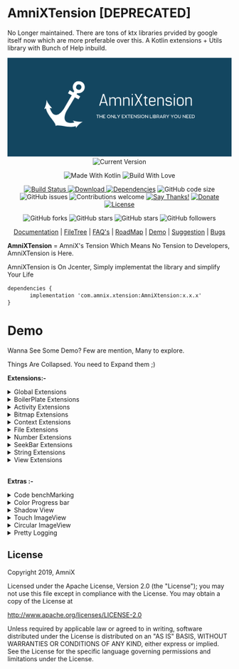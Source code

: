 # AmniXTension [DEPRECATED]
No Longer maintained. There are tons of ktx libraries prvided by google itself now which are more preferable over this.
A Kotlin extensions + Utils library with Bunch of Help inbuild. 

<div align="center">
<img src="art/logo.png" alt="AmniXTension" />
<br/>
<img src="https://img.shields.io/bintray/v/amnix/AmniXUtils/AmniXtension.svg?color=%23134660&label=Latest%20Version%20&style=for-the-badge" alt="Current Version">
</div>

<div align="center">

![Made With Kotlin](https://img.shields.io/badge/Made%20With-Kotlin-blue.svg?style=for-the-badge&logo=kotlin)
![Build With Love](https://img.shields.io/badge/Build%20With-%E2%9D%A4-red.svg?style=for-the-badge)
</div>

<div align="center">


[ ![Build Status](https://app.bitrise.io/app/695e9ded2132c339/status.svg?token=cbdPWb4DWtdOX9ObshPkYg) ](https://app.bitrise.io/app/695e9ded2132c339)
[ ![Download](https://api.bintray.com/packages/amnix/AmniXUtils/AmniXtension/images/download.svg) ](https://bintray.com/amnix/AmniXUtils/AmniXtension/_latestVersion)
[![Dependencies](https://camo.githubusercontent.com/6266857d1c53194119edf1d9aafae7a4b301fa16/68747470733a2f2f696d672e736869656c64732e696f2f62616467652f646570656e64656e636965732d7570253230746f253230646174652d627269676874677265656e2e737667)]()
![GitHub code size](https://img.shields.io/badge/Code%20size-44%20KB-blue.svg)
![GitHub issues](https://img.shields.io/github/issues-raw/AmniX/AmniXtension.svg)
![Contributions welcome](https://img.shields.io/badge/contributions-welcome-brightgreen.svg)
[![Say Thanks!](https://img.shields.io/badge/Say%20Thanks-!-1EAEDB.svg)](https://saythanks.io/to/AmniX)
[![Donate](https://img.shields.io/badge/$-donate-ff69b4.svg?maxAge=2592000&amp;style=flat)](https://www.paypal.me/amnixtonk)
[![License](https://img.shields.io/badge/license-Apache%202-blue.svg)](http://www.apache.org/licenses/LICENSE-2.0)

</div>

<div align="center">

![GitHub forks](https://img.shields.io/github/forks/AmniX/AmniXtension.svg?style=social)
![GitHub stars](https://img.shields.io/github/stars/AmniX/AmniXtension.svg?style=social)
![GitHub stars](https://img.shields.io/github/watchers/AmniX/AmniXtension.svg?style=social)
![GitHub followers](https://img.shields.io/github/followers/AmniX.svg?style=social)

</div>

<div align="center">

[Documentation](docs/-amni-xtension/index.md) |
[FileTree](docs/fileTree.md) | [FAQ's](#) | [RoadMap](#) |
[Demo](https://github.com/AmniX/AmniXTension#demo) |
[Suggestion](https://github.com/AmniX/AmniXTension/issues/new) |
[Bugs](https://github.com/AmniX/AmniXTension/issues)

</div>


**AmniXTension** = AmniX's Tension Which Means No Tension to Developers, AmniXTension is Here.

AmniXTension is On Jcenter, Simply implementat the library and simplify Your Life

 ```
 dependencies {
        implementation 'com.amnix.xtension:AmniXtension:x.x.x'  
 }
 ```
 
# Demo
Wanna See Some Demo? Few are mention, Many to explore. 

Things Are Collapsed. You need to Expand them ;)

**Extensions:-**

<details><summary>Global Extensions</summary>
<p>

**Global Extensions Means You can Use them Anywhere**

```kotlin
async{
    // Some Code Which Will Run in a Worker Thread
    // Caution : Make sure you don't do some context related stuff in async, It may cause an memory leak
}

asyncAwait({
    // Some Code Which Will Run in a Worker Thread
    // Caution : Make sure you don't do some context related stuff in async, It may cause an memory leak
    result // Keep the Result in Last Line, You Will Receive it in Await Block Magically. 
},{result->
    // Some Code Will be Executed After Async Block
    // You Will Receive Result Passed From Async Block Last line
})

          OR

asyncAwait<Bitmap>({bitmap->
    // Some Code Which Will Run in a Worker Thread
    // Caution : Make sure you don't do some context related stuff in async, It may cause an memory leak
    result // Keep the Result in Last Line, You Will Receive it in Await Block Magically. 
},{result->
    // Some Code Will be Executed After Async Block
    // You Will Receive Result Passed From Async Block Last line
})

tryOrIgnore{
    // Code Here Which Can be throw Exception but App Won't Crash At All
}

object.castTo(Object::class) // Cast Object inline and Supports Code Chaining.
             OR
object.castAs(Object::class) // Cast Object inline and Supports Code Chaining.

tryAndCatch({
    // Try Code
},{
    // catch Exception
},{
    // Optional Finally Block
})

if(guardRun{
    //Run Code in Guarded Way
}){
    //Code There If Above Code Executed Without Any Exception
}

object.ifIs(otherObject){
    // Run Code if above Object is equal to other Object.
    It does Simply Replace below code
    
    if(object == otherObject){
        //Your Code
    }
}

object.ifIsNot(otherObject){
    // Run Code if above Object is equal to other Object.
    It does Simply Replace below code
    
    if(object != otherObject){
        //Your Code
    }
}

closeSafely(inputStream, outputStream) // Clode Streams Safely and prevent any memory leak

if(isDeviceRooted()){
    // Alert User that Few Features are disable Because You have Rooted Device
}

val date = currentDate()

runOnUiThread{
    // Run Your Code On UI thread Without the Activity Object
}

putInMemory("key",value) // Put Anything In Memory For Later Use
val value = getFromMemory("key") // Get Your Saved Value from Memory


```

</p>
</details>

<details><summary>BoilerPlate Extensions</summary>
<p>

```kotlin
surfaceView.setupCamera{
    it.startPreview()
}

textureView.setupCamera{
    it.startPreview()
}
```

</p>
</details>

<details><summary>Activity Extensions</summary>
<p>

```kotlin

requestPermission(Manifest.permission.CAMERA){
  //No need to check if the Permission Grated Already Or Not, We Will do it for you. Just Place the code in [onResult] Block, We will Execute it SomeHow.
    if(it){
        // Yay, We have Permission to start the Camera
    }else{
        // Alas, We Don't have Permission to Start The Camera, Ask User to disable the feature
    }
}

getStatusBarHeight()
getNavigationBarSize()

showSnackBar() // Show SnackBar WithOut Design Support Library. Its look better then Actual Snackbar ;)

setStatusBarColor()
setNavigationBarColor()
setNavigationBarDividerColor()

onViewInflated{
    // Code On View Inflated 
    // Mimics the ViewTreeObserver/globalLayoutListener
}

getRootView()

```

</p>
</details>


<details><summary>Bitmap Extensions</summary>
<p>

```kotlin

Bitmap.save("/path/..../image.jpg")
Bitmap.saveAsync("/path/..../image.jpg")

val pixel = bitmap[x,y]
bitmap[x,y] = Color.WHITE

val base64 = bitmap.toBase64()
val resized = bitmap.resize(20,40)
val rotated = bitmap.rotateTo(90)
val round = bitmap.toRound()
val roundCorner = bitmap.toRoundCorner()
val grey = bitmap.toGrayScale()
val byteArray = bitmap.toByteArray

val compressed = bitmap.compressBySampleSize(400,500)
val compressedQuality = bitmap.compressByQuality(80)
```

</p>
</details>

<details><summary>Context Extensions</summary>
<p>

```kotlin
val screenWidth = context.screenWidth
val screenHeight = context.screenHeight
context.showNotification("Hello Notification",...,...,... other params) //Handles Everything For You
context.showToast()
context.showToastHard()
context.showConfirmationDialog()
context.showSinglePicker()
context.showMultiPicker()
context.showDatePicker()
context.showTimePicker()

context.isGPSEnable()
context.isNetworkAvailable()
context.isAppInstalled()
context.isIntentResolvable()
context.checkSelfPermissions()

context.getAndroidID()
context.getDeviceID()
context.getIMEI()

context.requestMediaScanner()

context.vibrate()

context.startApp()
context.startActivity()
context.startService()
context.startApp()

context.getAllImages()
context.getAllVideos()
context.getAllAudios()

context.getAppName() // Current or Given Package
context.getAppIcon() // Current or Given Package
context.getAppSize() // Current or Given Package
context.getAppApk() // Current or Given Package
context.getAppVersionName() // Current or Given Package
context.getAppVersionCode() // Current or Given Package
context.isServiceRunning() //Check If Service is Running Or Not

context.getActivityManager()
context.getAlarmManager()
context.getAudioManager()
context.getClipboardManager()
context.getConnectivityManager()
context.getKeyguardManager()
context.getLocationManager()
context.getNotificationManager()
context.getPowerManager()
context.getSearchManager()
context.getSensorManager()
context.getTelephonyManager()
context.getVibrator()
context.getWifiManager()
context.getWindowManager()
context.getInputMethodManager()
context.getKeyguardManager()
context.getLayoutInflater()
.....And All The...........
......System Service.......
........Are Avaibale.......

```

</p>
</details>

<details><summary>File Extensions</summary>
<p>

```kotlin
val file = File("/a/file/from/anywhere")

val string = file.readToString()
val inputStream = file.open()
val byteArray = file.toByteArray()


file.copy(File("copy to"))
file.move(File("copy to"))
file.deleteAll()

if(file.isImage()){
    //do the Stuff Like Decoding File to image
}

```

</p>
</details>



<details><summary>Number Extensions</summary>
<p>

```kotlin
pxFromSp()
spFromPx()
pxFromDp()
dpFromPx()

40.loop{
    // Loop Till 0 to 40
}

1.toBoolean()
```

</p>
</details>

<details><summary>SeekBar Extensions</summary>
<p>

```kotlin
seekBar.setOnSeekBarChangeListener(
    onProgressChanged={seek,progress,fromUser->

})
```

</p>
</details>

<details><summary>String Extensions</summary>
<p>

```kotlin
encodeToBase64()
decodeToBase64()

toCamelCase()
toTitleCase()

encryptAES("mySecretKey")
decryptAES("mySecretKey")

encodeToBinary()
deCodeToBinary()
```

</p>
</details>

<details><summary>View Extensions</summary>
<p>

```kotlin
val bitmap = view.screenshot()

view.setOnSingleClickListener{
    //Prevent Multiple tap from Geeky Users
}

view.fadeIn() // Fade the View In
view.fadeOut() // Fade the View Out

view.showKeyBoard()
view.hideKeyBoard()

setPaddingLeft(40)
setPaddingRight(40)
top
bottom
start
end
Horizontal
setPaddingVertical(40)

setHeight()
setWidth()

isVisible()
isGone()
isInvisible()

getActivity()

```

</p>
</details>


<br/>
 
**Extras :-**



<details><summary>Code benchMarking</summary>
<p>

Want to Know How Much Does You Code takes to Execute? <br/> Let me show
you how you can do the same Easily.

```kotlin
val bench = BenchMarkUtils()

Your Code Goes Here
And Maybe Here Too
And Might Be Here Too...


val time = bench.dump() // Dumps The Time to Logcat and Returns The Same Too
//Now Check the Logcat With Tha Class name Tag and You will see the Results

```

</p>
</details>

<details><summary>Color Progress bar</summary>
<p>

A ProgressBar But Supported Color Change from xml Only.

```xml
<com.amnix.xtension.widgets.ColorProgressBar
        android:layout_width="wrap_content"
        android:layout_height="wrap_content"
        app:color="#FF0000"/>
        
        <!--RED Progress Bar-->

```

</p>
</details>

<details><summary>Shadow View</summary>
<p>

A View to Apply Linear Shadow to any View, Its Like and Gradient
Replacement From the xml itself

```xml
<com.amnix.xtension.widgets.ShadowView
        android:layout_width="match_parent"
        android:layout_height="8dp"
        app:angle="bottomToTop"
        app:endColor="#00000000"
        app:startColor="#FF0000" />
        
        <!--Linear Shadow From Bottom to Top -->

```

</p>
</details>

<details><summary>Touch ImageView</summary>
<p>

An ImageView With Inbuild Support of ImageView Ping and Double Tap to
Zoom

```xml
 <com.amnix.xtension.widgets.TouchImageView
        android:layout_width="match_parent"
        android:layout_height="wrap_content"/>
        
        <!--Touch ImageView -->

```

</p>
</details>

<details><summary>Circular ImageView</summary>
<p>
```xml
<com.amnix.xtension.widgets.CircularImageView
        android:layout_width="240dp"
        android:id="@+id/circularImageView"
        android:layout_height="240dp"
        app:background_color="#ffffff"
        app:border="true"
        app:border_color="#ffffff"
        app:border_width="4dp"
        app:shadow="true"
        app:shadow_color="#AAAAAA"
        app:shadow_gravity="center"
        app:shadow_radius="8" />

```
</p>
</details>

<details><summary>InMemoryCache</summary>
<p>

Keep AnyThing In Memory and Access From Anywhere Easily

```kotlin
val myData = "HelloData"

InMemoryCache.put("data",myData)

val data = InMemoryCache.get("data")

InMemoryCache.clear()

More Methods To Explore.

```

</p>
</details>

<details><summary>Pretty Logging</summary>
<p>

Logging is Simple Now, Auto TAGS, Will Embed The Tag From Its Invoked
Class Name Automatically.

```kotlin
AmniXtension.isLoggingEnabled = true // Sets The Logging Enable Or Disable

L.d(listOf("One", "Two", "Three"))
L.d(mapOf(1 to "One", 2 to "Two", 3 to "Three"))
L.d(arrayOf("One", "Two", "Three"))
L.d(setOf("One", "Two", "Three"))
L.d(UUID.randomUUID().toString().append(UUID.randomUUID().toString()))
L.e(UUID.randomUUID().toString())
L.d("A Long String Is Here to Print to Log And Can Be Printed Easily")
L.json("{ \"glossary\": { \"title\": \"example glossary\", \"GlossDiv\": { \"title\": \"S\", \"GlossList\": { \"GlossEntry\": { \"ID\": \"SGML\", \"SortAs\": \"SGML\", \"GlossTerm\": \"Standard Generalized Markup Language\", \"Acronym\": \"SGML\", \"Abbrev\": \"ISO 8879:1986\", \"GlossDef\": { \"para\": \"A meta-markup language, used to create markup languages such as DocBook.\", \"GlossSeeAlso\": [\"GML\", \"XML\"] }, \"GlossSee\": \"markup\" } } } } }")
```

Above Lines Will Print the Logs Like Below-

```
2019-03-07 12:34:02.171 8162-8162/? D/AmniXLogs:
    ┌────────────────────────────────────────────────────────────────────────────────────────
    │ Thread: main, Source: com.amnix.xtension.MainActivity.onCreate (MainActivity.kt:17)
    ├────────────────────────────────────────────────────────────────────────────────────────
    │ [One, Two, Three]
    └────────────────────────────────────────────────────────────────────────────────────────
2019-03-07 12:34:02.178 8162-8162/? D/AmniXLogs:
    ┌────────────────────────────────────────────────────────────────────────────────────────
    │ Thread: main, Source: com.amnix.xtension.MainActivity.onCreate (MainActivity.kt:18)
    ├────────────────────────────────────────────────────────────────────────────────────────
    │ {1=One, 2=Two, 3=Three}
    └────────────────────────────────────────────────────────────────────────────────────────
2019-03-07 12:34:02.179 8162-8162/? D/AmniXLogs:
    ┌────────────────────────────────────────────────────────────────────────────────────────
    │ Thread: main, Source: com.amnix.xtension.MainActivity.onCreate (MainActivity.kt:19)
    ├────────────────────────────────────────────────────────────────────────────────────────
    │ [One, Two, Three]
    └────────────────────────────────────────────────────────────────────────────────────────
2019-03-07 12:34:02.270 8162-8162/? D/AmniXLogs:
    ┌────────────────────────────────────────────────────────────────────────────────────────
    │ Thread: main, Source: com.amnix.xtension.MainActivity.onCreate (MainActivity.kt:20)
    ├────────────────────────────────────────────────────────────────────────────────────────
    │ [One, Two, Three]
    └────────────────────────────────────────────────────────────────────────────────────────
2019-03-07 12:34:02.277 8162-8162/? D/AmniXLogs:
    ┌────────────────────────────────────────────────────────────────────────────────────────
    │ Thread: main, Source: com.amnix.xtension.MainActivity.onCreate (MainActivity.kt:21)
    ├────────────────────────────────────────────────────────────────────────────────────────
    │ 333bd5d4-ae3c-488f-afb8-bddfb4e6661cecd401a7-835c-45bb-9827-a6fa5bd4d723
    └────────────────────────────────────────────────────────────────────────────────────────
2019-03-07 12:34:02.278 8162-8162/? E/AmniXLogs:
    ┌────────────────────────────────────────────────────────────────────────────────────────
    │ Thread: main, Source: com.amnix.xtension.MainActivity.onCreate (MainActivity.kt:22)
    ├────────────────────────────────────────────────────────────────────────────────────────
    │ 19449369-e192-44aa-8460-a7d3d8776fff
    └────────────────────────────────────────────────────────────────────────────────────────
2019-03-07 12:34:02.279 8162-8162/? D/AmniXLogs:
    ┌────────────────────────────────────────────────────────────────────────────────────────
    │ Thread: main, Source: com.amnix.xtension.MainActivity.onCreate (MainActivity.kt:23)
    ├────────────────────────────────────────────────────────────────────────────────────────
    │ A Long String Is Here to Print to Log And Can Be Printed Easily
    └────────────────────────────────────────────────────────────────────────────────────────
2019-03-07 12:34:02.291 8162-8162/? D/AmniXLogs:
    ┌────────────────────────────────────────────────────────────────────────────────────────
    │ Thread: main, Source: com.amnix.xtension.MainActivity.onCreate (MainActivity.kt:24)
    ├────────────────────────────────────────────────────────────────────────────────────────
    │ {
    │  "glossary": {
    │    "title": "example glossary",
    │    "GlossDiv": {
    │      "title": "S",
    │      "GlossList": {
    │        "GlossEntry": {
    │          "ID": "SGML",
    │          "SortAs": "SGML",
    │          "GlossTerm": "Standard Generalized Markup Language",
    │          "Acronym": "SGML",
    │          "Abbrev": "ISO 8879:1986",
    │          "GlossDef": {
    │            "para": "A meta-markup language, used to create markup languages such as DocBook.",
    │            "GlossSeeAlso": [
    │              "GML",
    │              "XML"
    │            ]
    │          },
    │          "GlossSee": "markup"
    │        }
    │      }
    │    }
    │  }
    │}
    └────────────────────────────────────────────────────────────────────────────────────────

```
</p>
</details>

## License
Copyright 2019, AmniX

Licensed under the Apache License, Version 2.0 (the "License");
you may not use this file except in compliance with the License.
You may obtain a copy of the License at

http://www.apache.org/licenses/LICENSE-2.0

Unless required by applicable law or agreed to in writing, software
distributed under the License is distributed on an "AS IS" BASIS,
WITHOUT WARRANTIES OR CONDITIONS OF ANY KIND, either express or implied.
See the License for the specific language governing permissions and
limitations under the License.
